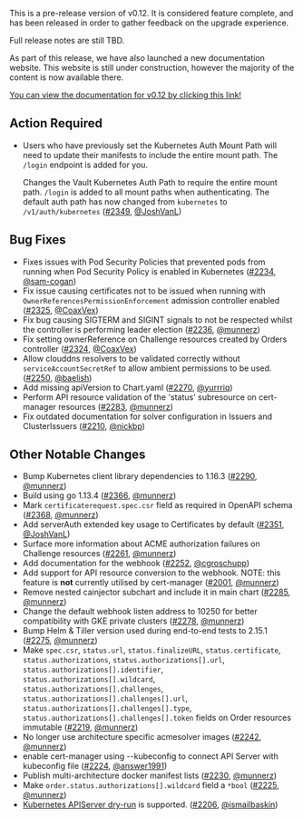 This is a pre-release version of v0.12. It is considered feature complete, and has been released in order to gather feedback on the upgrade experience.

Full release notes are still TBD.

As part of this release, we have also launched a new documentation website. This website is still under construction, however the majority of the content is now available there.

[You can view the documentation for v0.12 by clicking this link!](https://cert-manager.netlify.com/docs/)

## Action Required

- Users who have previously set the Kubernetes Auth Mount Path will need to update their manifests to include the entire mount path. The `/login` endpoint is added for you.

  Changes the Vault Kubernetes Auth Path to require the entire mount path. `/login` is added to all mount paths when authenticating.
  The default auth path has now changed from `kubernetes` to `/v1/auth/kubernetes` ([#2349](https://github.com/jetstack/cert-manager/pull/2349), [@JoshVanL](https://github.com/JoshVanL))


## Bug Fixes

- Fixes issues with Pod Security Policies that prevented pods from running when Pod Security Policy is enabled in Kubernetes ([#2234](https://github.com/jetstack/cert-manager/pull/2234), [@sam-cogan](https://github.com/sam-cogan))
- Fix issue causing certificates not to be issued when running with `OwnerReferencesPermissionEnforcement` admission controller enabled ([#2325](https://github.com/jetstack/cert-manager/pull/2325), [@CoaxVex](https://github.com/CoaxVex))
- Fix bug causing SIGTERM and SIGINT signals to not be respected whilst the controller is performing leader election ([#2236](https://github.com/jetstack/cert-manager/pull/2236), [@munnerz](https://github.com/munnerz))
- Fix setting ownerReference on Challenge resources created by Orders controller ([#2324](https://github.com/jetstack/cert-manager/pull/2324), [@CoaxVex](https://github.com/CoaxVex))
- Allow clouddns resolvers to be validated correctly without `serviceAccountSecretRef` to allow ambient permissions to be used. ([#2250](https://github.com/jetstack/cert-manager/pull/2250), [@baelish](https://github.com/baelish))
- Add missing apiVersion to Chart.yaml ([#2270](https://github.com/jetstack/cert-manager/pull/2270), [@yurrriq](https://github.com/yurrriq))
- Perform API resource validation of the 'status' subresource on cert-manager resources ([#2283](https://github.com/jetstack/cert-manager/pull/2283), [@munnerz](https://github.com/munnerz))
- Fix outdated documentation for solver configuration in Issuers and ClusterIssuers ([#2210](https://github.com/jetstack/cert-manager/pull/2210), [@nickbp](https://github.com/nickbp))


## Other Notable Changes

- Bump Kubernetes client library dependencies to 1.16.3 ([#2290](https://github.com/jetstack/cert-manager/pull/2290), [@munnerz](https://github.com/munnerz))
- Build using go 1.13.4 ([#2366](https://github.com/jetstack/cert-manager/pull/2366), [@munnerz](https://github.com/munnerz))
- Mark `certificaterequest.spec.csr` field as required in OpenAPI schema ([#2368](https://github.com/jetstack/cert-manager/pull/2368), [@munnerz](https://github.com/munnerz))
- Add serverAuth extended key usage to Certificates by default ([#2351](https://github.com/jetstack/cert-manager/pull/2351), [@JoshVanL](https://github.com/JoshVanL))
- Surface more information about ACME authorization failures on Challenge resources ([#2261](https://github.com/jetstack/cert-manager/pull/2261), [@munnerz](https://github.com/munnerz))
- Add documentation for the webhook ([#2252](https://github.com/jetstack/cert-manager/pull/2252), [@cgroschupp](https://github.com/cgroschupp))
- Add support for API resource conversion to the webhook. NOTE: this feature is **not** currently utilised by cert-manager ([#2001](https://github.com/jetstack/cert-manager/pull/2001), [@munnerz](https://github.com/munnerz))
- Remove nested cainjector subchart and include it in main chart ([#2285](https://github.com/jetstack/cert-manager/pull/2285), [@munnerz](https://github.com/munnerz))
- Change the default webhook listen address to 10250 for better compatibility with GKE private clusters ([#2278](https://github.com/jetstack/cert-manager/pull/2278), [@munnerz](https://github.com/munnerz))
- Bump Helm & Tiller version used during end-to-end tests to 2.15.1 ([#2275](https://github.com/jetstack/cert-manager/pull/2275), [@munnerz](https://github.com/munnerz))
- Make `spec.csr`, `status.url`, `status.finalizeURL`, `status.certificate`, `status.authorizations`, `status.authorizations[].url`, `status.authorizations[].identifier`, `status.authorizations[].wildcard`, `status.authorizations[].challenges`, `status.authorizations[].challenges[].url`, `status.authorizations[].challenges[].type`, `status.authorizations[].challenges[].token` fields on Order resources immutable ([#2219](https://github.com/jetstack/cert-manager/pull/2219), [@munnerz](https://github.com/munnerz))
- No longer use architecture specific acmesolver images ([#2242](https://github.com/jetstack/cert-manager/pull/2242), [@munnerz](https://github.com/munnerz))
- enable cert-manager using --kubeconfig to connect API Server with kubeconfig file ([#2224](https://github.com/jetstack/cert-manager/pull/2224), [@answer1991](https://github.com/answer1991))
- Publish multi-architecture docker manifest lists ([#2230](https://github.com/jetstack/cert-manager/pull/2230), [@munnerz](https://github.com/munnerz))
- Make `order.status.authorizations[].wildcard` field a `*bool` ([#2225](https://github.com/jetstack/cert-manager/pull/2225), [@munnerz](https://github.com/munnerz))
- [Kubernetes APIServer dry-run](https://kubernetes.io/docs/reference/using-api/api-concepts/&#35;dry-run) is supported. ([#2206](https://github.com/jetstack/cert-manager/pull/2206), [@ismailbaskin](https://github.com/ismailbaskin))
